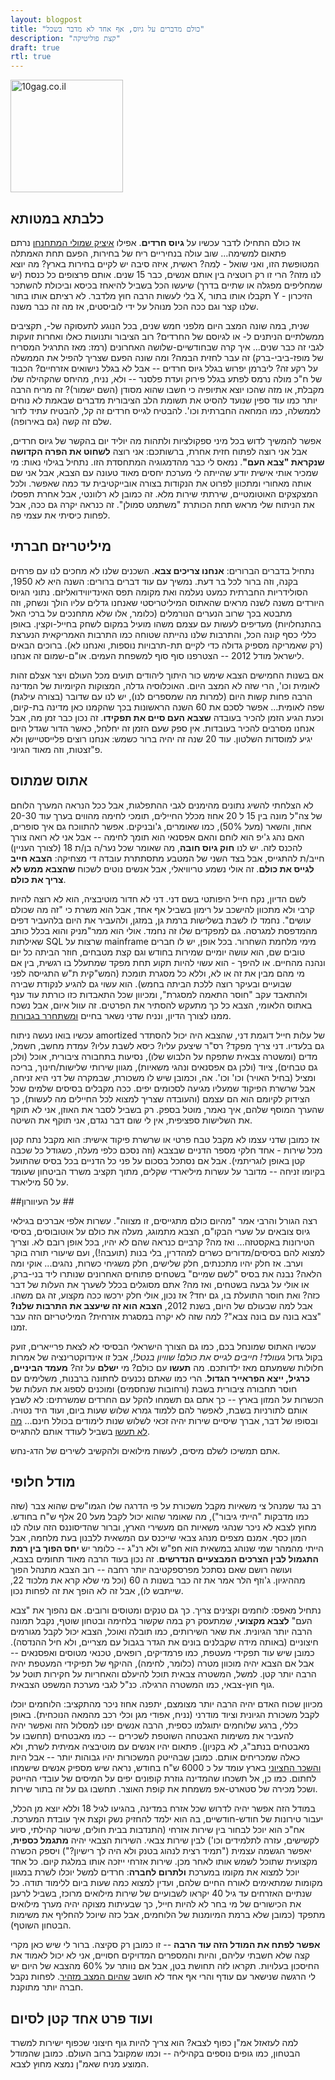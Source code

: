 ```yaml
---
layout: blogpost
title: "כולם מדברים על גיוס, אף אחד לא מדבר בשכל"
description: "קצת פוליטיקה"
draft: true
rtl: true
---
```


<img src="http://tomerfiliba.com/static/res/2012-07-04-bitch.jpg" class="blog_post_image" style="width: 180px;" title="10gag.co.il"/>

## כלבתא במטותא ##

אז כולם התחילו לדבר עכשיו על **גיוס חרדים**. אפילו [איציק שמולי המתחנחן](http://www.ynet.co.il/articles/0,7340,L-4250737,00.html)
נרתם פתאום למשימה... שוב עולה בנחיריים ריח של בחירות, הפעם תחת האמתלה המטופשת הזו, ואני שואל - לְמה? 
ראשית, איזה סיבה יש לקיים בחירות בארץ? מה יוצא לנו מזה? הרי זו רק רוטציה בין אותם אנשים, כבר 15 שנים. אותם
פרצופים כל כנסת (יש שמחליפים מפגלה או שתיים בדרך) שיעשו הכל בשביל להיאחז בכיסא וביכולת להשתכר בלי
לעשות הרבה חוץ מלדבר. לא רציתם אותו בתור X, תקבלו אותו בתור Y - הזיכרון שלנו קצר וגם ככה הכל מנוהל על
ידי לוביסטים, אז מה זה כבר משנה.

שנית, במה שונה המצב היום מלפני חמש שנים, בכל הנוגע לתעסוקה של-, תקציבים ממשלתיים הניתנים ל- 
או לגיוסם של החרדים? רוב הציבור ותנועות כאלו ואחרות זועקות לגבי זה כבר שנים... איך קרה שבחודשיים-שלושה
האחרונים (רמז: מאז התרגיל המסריח של מופז-ביבי-ברק) זה עבר לחזית הבמה? ומה שונה הפעם שצריך להפיל את
הממשלה על רקע זה? ליברמן יפרוש בגלל גיוס חרדים -- אבל לא בגלל נישואים אזרחיים? הכבוד של ח"כ מולה נרמס
לפתע בגלל פירוק ועדת פלסנר -- ולא, נניח, מהיחס שהקהילה שלו מקבלת, או מזה שהכו יוצא אתיופיה כי חשבו
שהוא מסודן (השם ישמור)? זה מריח הרבה יותר כמו עוד ספין שנועד להסיט את תשומת הלב הציבורית מדברים שבאמת 
לא נוחים לממשלה, כמו המחאה החברתית וכו'. להבטיח לגייס חרדים זה קל, להבטיח עתיד לדור שלם זה קשה
(גם באירופה).

אפשר להמשיך לדוש בכל מיני ספקולציות ולתהות מה יוליד יום בהקשר של גיוס חרדים, אבל אני רוצה לפתוח חזית אחרת,
ברשותכם: אני רוצה **לשחוט את הפרה הקדושה שנקראת "צבא העם"**. נמאס לי כבר מהדמגוגיה המתחסדת הזו.
נתחיל בגילוי נאות: מי שמכיר אותי אישית יודע שהייתה לי מערכת יחסים מאוד טעונה עם הצבא, אבל אני שם אותה
מאחורי ומתכוון לפרוט את הנקודות בצורה אובייקטיבית עד כמה שאפשר. ולכל המצקצקים האוטומטיים, שירתתי
שירות מלא. זה כמובן לא רלוונטי, אבל אחרת תפסלו את הניתוח שלי מראש תחת הכותרת "משתמט סמולן". זה כנראה
יקרה גם ככה, אבל לפחות כיסיתי את עצמי פה.

## מיליטריזם חברתי ##

נתחיל בדברים הברורים: **אנחנו צריכים צבא**. השכנים שלנו לא מחכים לנו עם פרחים בקנה, וזה ברור לכל בר דעת.
נמשיך עם עוד דברים ברורים: השנה היא לא 1950, הסולידריות החברתית כמעט נעלמה ואת מקומה תפס האינדיווידואליזם.
נתוני הגיוס היורדים משנה לשנה מראים שהאתוס המיליטריסטי שאנחנו גדלים עליו הולך ונשחק, וזה מתבטא בכך שרוב
הנערים הנורמלים (כלומר, אלו שלא מתחנכים על ברכי האל בהתנחלויות) מעדיפים לעשות עם עצמם משהו מועיל במקום
לשחק בחייל-וקצין. באופן כללי כסף קונה הכל, והתרבות שלנו נהייתה שטוחה כמו התרבות האמריקאית הנערצת
(רק שאמריקה מספיק גדולה כדי לקיים תת-תרבויות נוספות, ואנחנו לא). ברוכים הבאים לישראל מודל 2012 --
הצטרפנו סוף סוף למשפחת העמים. או"ם-שמום זה אנחנו.

אם בשנות החמישים הצבא שימש כור היתוך ליהודים תועים מכל העולם ויצר אצלם זהות לאומית וכו', הרי שזה לא המצב
היום. האוכלוסיה גדלה, המצוקות הקיומיות של המדינה הרבה פחות קשות היום (למרות מה שמספרים לנו), יש לנו עם
שדובר (בצורה עילגת) שפה לאומית... אפשר לסכם את 60 השנה הראשונות בכך שהקמנו כאן מדינה בת-קיום, וכעת
הגיע הזמן להכיר בעובדה **שצבא העם סיים את תפקידו**. זה נכון כבר זמן מה, אבל אנחנו מסרבים להכיר בעובדות.
אין ספק שעם הזמן זה יחלחל, כאשר הדור שגדל היום יגיע למוסדות השלטון. עוד 20 שנה זה יהיה ברור כשמש: 
אנחנו רוצים פלייסטיישן ולא פ"זצטות, וזה מאוד הגיוני.

## אתוס שמתוס ##

לא הצלחתי להשיג נתונים מהימנים לגבי ההתפלגות, אבל ככל הנראה המערך הלוחם של צה"ל מונה בין 15 ל 20 אחוז
מכלל החיילים, תומכי לחימה מהווים בערך עוד 20-30 אחוז, והשאר (מעל 50%), כמו שאומרים, ג'ובניקים.
אפשר להתווכח גם איך סופרים, האם נהג ג'יפ הוא לוחם והאם אפסנאי הוא תומך לחימה -- אבל אני לא רואה צורך
להכנס לזה. יש לנו **חוק גיוס חובה**, מה שאומר שכל נער/ה בן/ת 18 (לצורך העניין) חייב/ת להתגייס,
אבל בצד השני של המטבע מתסתתרת עובדה די מצחיקה: **הצבא חייב לגייס את כולם**. זה אולי נשמע טריוויאלי,
אבל אנשים נוטים לשכוח **שהצבא ממש לא צריך את כולם**.

לשם הדיון, נקח חייל היפותטי בשם דני. דני לא חדור מוטיבציה, הוא לא רוצה להיות קרבי ולא מתכוון להישכב על רימון
בשביל אף אחד, אבל הוא משרת  כי "זה מה שכולם עושים". נחמד לו לשבת בשלישות ברמת גן, במזגן, ולהעביר 
את היום בלהעביר דפים מהמדפסת למגרסה. גם למפקדים שלו זה נחמד. אולי הוא ממר"מניק והוא בכלל כותב
שאילתות SQL שרצות על mainframe מימי מלחמת השחרור. בכל אופן, יש לו חברים טובים שם, הוא עושה יומיים
שמירות בחודש וגם קצת מטבחים, חוזר הביתה כל יום ונהנה מהחיים. או להיפך - הוא עשוי להיות תקוע תחת מפקד 
שמתעלל בו רגשית, בין אם מי מהם מבין את זה או לא, וללא כל מסגרת תומכת (המש"קית ת"ש התגייסה לפני
שבועיים ובעיקר רוצה ללכת הביתה בחמש). הוא עשוי גם להגיע לנקודת שבירה ולהתאבד עקב "חוסר התאמה
למסגרת", ומכיוון שכל התאבדות כזו כורתת עוד ענף באתוס הלאומי, הצבא כל כך מתעקש להסתיר את הפרטים.
זה עוול איום, אבל נשכח ממנו לצורך הדיון, ונניח שדני נשאר בחיים [ומשתחרר בגבורות](http://www.aka.idf.il/miluim/templates/inner.asp?catId=58705). 

עכשיו בואו נעשה ניתוח amortized של עלות חייל דוגמת דני, שהצבא היה יכול להסתדר גם בלעדיו. דני צריך מפקד?
רס"ר שיצעק עליו? כיסא לשבת עליו? עמדת מחשב, חשמל, מדים (ומשטרה צבאית שתפקח על הלבוש שלו), נסיעות
בתחבורה ציבורית, אוכל (ולכן גם טבחים), ציוד (ולכן גם אפסנאים ונהגי משאיות), מגוון שירותי שלישות/חינוך,
בריכה ומציל (בחיל האויר) וכו' וכו'. אה, וכמובן שיש לו משכורת, שבמקרה של דני היא זניחה, אבל שרשרת הפיקוד
שמעליו מגיעה לסכומים יפים. ככה מקבלים בסיסים שלמים שכל הצידוק לקיומם הוא הם עצמם (והעובדה שצריך למצוא
לכל החיילים מה לעשות), כך שהערך המוסף שלהם, איך נאמר, מוטל בספק. רק בשביל לסבר את האוזן, 
אני לא תוקף את השלישות ספציפית, אין לי שום דבר נגדם, אני תוקף את השיטה.

אז כמובן שדני עצמו לא מקבל טבח פרטי או שרשרת פיקוד אישית: הוא מקבל נתח קטן מכל שירות - אחד חלקי מספר
הדניים שבצבא (וזה נסכם כלפי מעלה, כשגודל כל שכבה קטן באופן לוגריתמי). אבל אם נסתכל בסכום על פני כל 
הדניים בכל בסיס שהתועל בקיומו זניחה -- מדובר על עשרות מיליארדי שקלים, מתוך תקציב משרד הביטחון שעומד על 
50 מיליארד.

##על העיוורון ##

רצה הגורל והרבי אמר "מהיום כולם מתגייסים, זו מצווה". עשרות אלפי אברכים בגילאי גיוס צובאים על שערי הבקו"ם,
הצבא מתמוגג, מעלה את כולם על אוטובוסים, בסיסי הטירונות באקסטזה... ואז מה? קרביים כנראה שהם לא יהיו,
בכל אופן רובם לא. וצריך למצוא להם בסיסים/מדורים כשרים למהדרין, בלי בנות (תועבה!), ועם שיעורי תורה בוקר וערב.
אז חלק יהיו מתכנתים, חלק שלישים, חלק משגיחי כשרות, נהגים... אוקי ומה הלאה? נבנה את בסיס "לשם שמיים"
בשטחים פתוחים האחרונים שנותרו ליד בני-ברק, או אולי על גבעה בשטחים, ואז מה? אתם מסוגלים בכלל לשערך
את העלות של דבר כזה? ואת חוסר התועלת בו, גם יחד? אז נכון, אולי חלק ירכשו ככה מקצוע, זה גם משהו.
אבל למה שבעולם של היום, בשנת 2012, **הצבא הוא זה שיעצב את התרבות שלנו?** "צבא בונה עם בונה צבא"? 
למה שזה לא יקרה במסגרת אזרחית? המיליטריזם הזה עבר זמנו.

עכשיו האתוס שמונחל בכם, כמו גם הצורך הישראלי הבסיסי לא לצאת פרייארים, זועק בקול גדול
*געוולד! חייבים לגייס את כולם! שוויון בנטל!*, אבל זו אינדוקטרינציה של אמרות חלולות ששמעתם מאז ילדותכם.
מה **תעשו** עם כולם? מי **ישלם** על זה? **מעמד הביניים, כרגיל, ייצא הפראייר הגדול**. הרי כמו
שאתם נכנעים לחתונה ברבנות, משלימים עם חוסר תחבורה ציבורית בשבת (ורחובות שנחסמים) ומוכנים לספוג את העלות
של הכשרות על המזון בארץ -- כך אתם גם תשמחו להקל עם החרדים שמשרתים: לא לשבץ אותם לתורניות בשבת,
לאפשר להם ללמוד גמרא שלוש שעות ביום, ועוד היד נטויה. ובסופו של דבר, אברך שיסיים שירות יהיה זכאי לשלוש
שנות לימודים בכולל חינם... [מה לא תעשו](http://www.idf.il/1133-15370-he/Dover.aspx)
בשביל לעודד אותם להתגייס.

אתם תמשיכו לשלם מיסים, לעשות מילואים ולהקשיב לשירים של הדג-נחש.

## מודל חלופי ##

רב נגד שמנהל צי משאיות מקבל משכורת על פי הדרגה שלו הגמו"שים שהוא צבר (שזה כמו מדבקות "הייתי גיבור"),
מה שאומר שהוא יכול לקבל מעל 20 אלף ש"ח בחודש. מחוץ לצבא לא ניכר שנהגי משאיות  הם מעשירי הארץ, וברור
שהדיסוננס הזה עולה לנו המון כסף. אמנם מצפים מנהג צבאי שייכנס עם המשאית ללבנון בעת מלחמה, אבל הייתי
מהמהר שמי שנוהג במשאית הוא חפ"ש ולא רנ"ג -- כלומר יש **יחס הפוך בין רמת התגמול לבין הצרכים המבצעיים
הנדרשים**. זה נכון בעוד הרבה מאוד תחומים בצבא, ועושה רושם שאם נסתכל מפרספקטיבה יותר רחבה -- רוב הצבא
מתנהל הפוך מההיגיון. ג'וזף הלר אמר את זה כבר בשנות ה 60 (וכל מי שלא קרא את מלכוד 22, שייתבש לו), אבל
זה לא הופך את זה לפחות נכון.

נתחיל מאפס: לוחמים וקצינים צריך. כך גם טנקים ומטוסים ורובים. אם נהפוך את "צבא העם" **לצבא מקצועי**,
שמתעסק רק במה שקשור בלחימה ובטחון שוטף, נקבל תמונה הרבה יותר הגיונית. את שאר השירותים, כמו תובלה ואוכל,
הצבא יכול לקבל מגורמים חיצוניים (באותה מידה שקבלנים בונים את הגדר בגבול עם מצריים, ולא חיל ההנדסה).
כמובן שיש עוד תפקידי מעטפת, כמו פרמדיקים, רופאים, טכנאי מטוסים ואפסנאים -- אבל אם הצבא יהיה מוכוון
מטרה (כלומר, לחימה), ההיקף של תפיקידי המעטפת יהיה הרבה יותר קטן. למשל, המשטרה צבאית תוכל להיעלם
והאחריות על חקירות תוטל על גוף חוץ-צבאי, כמו המשטרה הרגילה. כנ"ל לגבי מערכת המשפט הצבאית.

מכיוון שכוח האדם יהיה הרבה יותר מצומצם, יתפנה אחוז ניכר מהתקציב: הלוחמים יוכלו לקבל משכורת הגיונית וציוד
מודרני (נניח, אפודי מגן וכלי רכב מהמאה הנוכחית). באופן כללי, ברגע שלוחמים יתוגלמו כספית, הרבה אנשים יפנו
למסלול הזה ואפשר יהיה להעביר את משימות האבטחה השוטפת לשכירים -- כמו מאבטחים (תחשבו על מאבטחים
בנתב"ג, לא בקניון). פתאום יהיו אנשים עם מוטיבציה אמיתית לשרת, ולא כאלה שמכריחים אותם. כמובן שבהייטק 
המשכורות יהיו גבוהות יותר -- אבל היות [והשכר החציוני](http://he.wikipedia.org/wiki/%D7%94%D7%A9%D7%9B%D7%A8_%D7%94%D7%97%D7%A6%D7%99%D7%95%D7%A0%D7%99)
בארץ עומד על כ 6000 ש"ח בחודש, נראה שיש מספיק אנשים שישמחו לחתום. כמו כן, אל תשכחו
שהמדינה גוזרת קופונים יפים על המיסים של עובדי ההייטק ושכל מכירה של סטארט-אפ משמחת את קופת האוצר.
תחשבו גם על זה בתור שירות.

במודל הזה אפשר יהיה לדרוש שכל אזרח במדינה, בהגיעו לגיל 18 וללא יוצא מן הכלל, יעבור טירונות של חודש-חודשיים,
בה הוא ילמד להחזיק נשק וקצת איך עובדת המערכת. אח"כ הוא יוכל לבחור בין שירות אזרחי (התנדבות בבית חולים,
שיטור קהילתי, סיוע לקשישים, עזרה לתלמידים וכו') לבין שירות צבאי. השירות הצבאי יהיה **מתגמל כספית**,
יאפשר הגשמה עצמית ("תמיד רצית לנהוג בטנק ולא היה לך רישיון?") ויספק הכשרה מקצועית שתוכל לשמש אותו
לאחר מכן. שירות אזרחי ייזכה אותו במלגת קיום. כל אחד יוכל למצוא את מקומו במערכת **ולתרום לחברה**:
חרדים למשל יוכלו לשרת במגוון מקומות שמתאימים לאורח החיים שלהם, ועדין למצוא כמה שעות ביום ללימוד תודה.
כל שנתיים האזרחים עד גיל 40 יקראו לשבועיים של שירות מילואים מרוכז, בשביל לרענן את הכישורים של מי בחר לא
להיות חייל, כך שבעיתות מצוקה יהיה מערך מילואים מתפקד (כמובן שלא ברמת המיומנות של הלוחמים, אבל כזה
שיוכל להחליף את משימות הבטחון השוטף).

**אפשר לפתח את המודל הזה עוד הרבה** -- זו כמובן רק סקיצה. ברור לי שיש כאן מקרי קצה שלא חשבתי עליהם,
והיות והמספרים המדויקים חסויים, אני לא יכול לאמוד את החיסכון בעלויות. תקראו לזה תחושת בטן, אבל אם נוותר
על 60% מהצבא של היום יש לי הרגשה שנישאר עם עודף והרי אף אחד לא חושב [שהיום המצב מזהיר](http://www.haaretz.co.il/magazine/1.1743303).
לפחות נקבל חברה יותר מתוקנת.

## ועוד פרט אחד קטן לסיום ##

למה לעזאזל אמ"ן כפוף לצבא? הוא צריך להיות גוף חיצוני שכפוף ישירות למשרד הבטחון, כמו גופים נוספים
בקהיליה -- וכמו שמקובל ברוב העולם. כמובן שהמודל המוצע מניח שאמ"ן נמצא מחוץ לצבא. 

